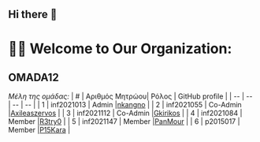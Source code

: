 ## Hi there 👋
# 🙋‍♀️ Welcome to Our Organization:
## OMADA12

*Μέλη της ομάδας:*
| # | Αριθμός Μητρώου| Ρόλος | GitHub profile |
| -- | -- | -- | -- |
| 1 | inf2021013 | Admin |[nkangno](https://github.com/nkanagno) |
| 2 | inf2021055 | Co-Admin |[Axileaszervos](https://github.com/Axileaszervos) |
| 3 | inf2021112 | Co-Admin |[Gkirikos](https://github.com/Gkirikos) |
| 4 | inf2021084 | Member |[R3try0](https://github.com/R3try0) |
| 5 | inf2021147 | Member |[PanMour](https://github.com/PanMour) |
| 6 | p2015017 | Member |[P15Kara](https://github.com/p15kara) |

